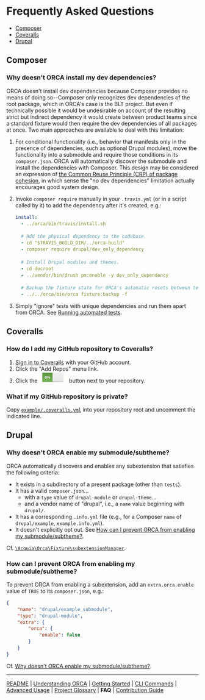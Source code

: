 # Frequently Asked Questions

* [Composer](#composer)
* [Coveralls](#coveralls)
* [Drupal](#drupal)

## Composer

### Why doesn't ORCA install my dev dependencies?

ORCA doesn't install dev dependencies because Composer provides no means of doing so--Composer only recognizes dev dependencies of the root package, which in ORCA's case is the BLT project. But even if technically possible it would be undesirable on account of the resulting strict but indirect dependency it would create between product teams since a standard fixture would then require the dev dependencies of all packages at once. Two main approaches are available to deal with this limitation:

1. For conditional functionality (i.e., behavior that manifests only in the presence of dependencies, such as optional Drupal modules), move the functionality into a submodule and require those conditions in its `composer.json`. ORCA will automatically discover the submodule and install the dependencies with Composer. This design may be considered an expression of [the Common Reuse Principle (CRP) of package cohesion](https://en.wikipedia.org/wiki/Package_principles#Principles_of_package_cohesion), in which sense the "no dev dependencies" limitation actually encourages good system design.

1. Invoke `composer require` manually in your `.travis.yml` (or in a script called by it) to add the dependency after it's created, e.g.:

   ```yaml
   install:
     - ../orca/bin/travis/install.sh

     # Add the physical dependency to the codebase.
     - cd "$TRAVIS_BUILD_DIR/../orca-build"
     - composer require drupal/dev_only_dependency

     # Install Drupal modules and themes.
     - cd docroot
     - ../vendor/bin/drush pm:enable -y dev_only_dependency

     # Backup the fixture state for ORCA's automatic resets between tests.
     - ../../orca/bin/orca fixture:backup -f
   ```

1. Simply "ignore" tests with unique dependencies and run them apart from ORCA. See [Running automated tests](getting-started.md#tagginggrouping).

## Coveralls

### How do I add my GitHub repository to Coveralls?

1. [Sign in to Coveralls](https://coveralls.io/authorize/github) with your GitHub account.
1. Click the "Add Repos" menu link.
1. Click the !["Add your repository to Coveralls"](images/coveralls-button.png) button next to your repository.

### What if my GitHub repository is private?

Copy [`example/.coveralls.yml`](../example/.coveralls.yml) into your repository root and uncomment the indicated line.

## Drupal

### Why doesn't ORCA enable my submodule/subtheme?

ORCA automatically discovers and enables any subextension that satisfies the following criteria:

* It exists in a subdirectory of a present package (other than `tests`).
* It has a valid `composer.json`...
    * with a `type` value of `drupal-module` or `drupal-theme`...
    * and a vendor name of "drupal", i.e., a `name` value beginning with `drupal/`.
* It has a corresponding `.info.yml` file (e.g., for a Composer `name` of `drupal/example`, `example.info.yml`).
* It doesn't explicitly opt out. See [How can I prevent ORCA from enabling my submodule/subtheme?](#how-can-i-prevent-orca-from-enabling-my-submodulesubtheme).

Cf. [`\Acquia\Orca\Fixture\subextensionManager`](../src/Fixture/subextensionManager.php).

### How can I prevent ORCA from enabling my submodule/subtheme?

To prevent ORCA from enabling a subextension, add an `extra.orca.enable` value of `TRUE` to its `composer.json`, e.g.:

```json
{
    "name": "drupal/example_submodule",
    "type": "drupal-module",
    "extra": {
        "orca": {
            "enable": false
        }
    }
}

```

Cf. [Why doesn't ORCA enable my submodule/subtheme?](#why-doesnt-orca-enable-my-submodulesubtheme).

---

[README](README.md)
| [Understanding ORCA](understanding-orca.md)
| [Getting Started](getting-started.md)
| [CLI Commands](commands.md)
| [Advanced Usage](advanced-usage.md)
| [Project Glossary](glossary.md)
| **FAQ**
| [Contribution Guide](CONTRIBUTING.md)
